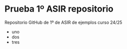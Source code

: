 # Prueba 1º ASIR repositorio
Repositorio GitHub de 1º de ASIR de ejemplos curso 24/25

* uno
* dos
* tres

